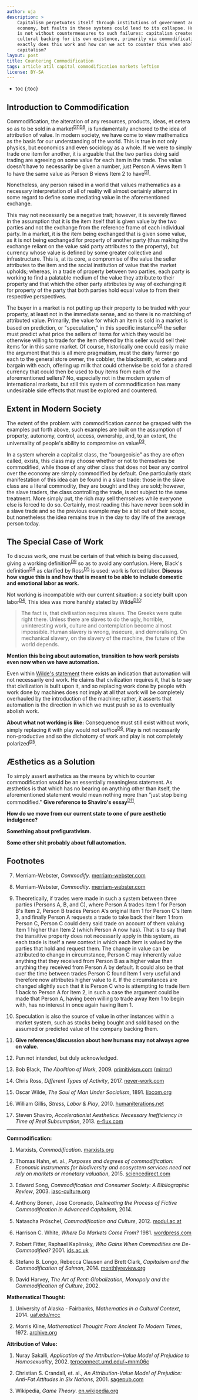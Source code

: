 ```yaml
---
author: uja
description: >
    Capitalism perpetuates itself through institutions of government and
    economy, but faults in these systems could lead to its collapse. However, it
    is not without countermeasures to such failures: capitalism creates a
    cultural backing for its own existence, primarily via commodification. How
    exactly does this work and how can we act to counter this when abolishing
    capitalism?
layout: post
title: Countering Commodification
tags: article atil capital commodification markets leftism
license: BY-SA
---
```


* toc
{:toc}

## Introduction to Commodification

Commodification, the alteration of any resources, products, ideas, et cetera so
as to be sold in a market<sup>[D7](#D7),[D8](#D8)</sup>, is fundamentally
anchored to the idea of attribution of value.
In modern society, we have come to view mathematics as the basis for our
understanding of the world.
This is true in not only physics, but economics and even sociology as a whole.
If we were to simply trade one item for another, it is arguable that the two
parties doing said trading are agreeing on some value for each item in the
trade.
The value doesn't have to necessarily be given a number, just Person A views
Item 1 to have the same value as Person B views Item 2 to
have<sup>[D1](#D1)</sup>.

Nonetheless, any person raised in a world that values mathematics as a necessary
interpretation of all of reality will almost certainly attempt in some regard to
define some mediating value in the aforementioned exchange.

This may not necessarily be a negative trait; however, it is severely flawed in
the assumption that it is the item itself that is given value by the two parties
and not the exchange from the reference frame of each individual party.
In a market, it is the item being exchanged that is given some value, as it is
not being exchanged for property of another party (thus making the exchange
reliant on the value said party attributes to the property), but currency whose
value is defined by some greater collective and infrastructure.
This is, at its core, a compromise of the value the seller attributes to the
item and the social institution of value that the market upholds; whereas, in a
trade of property between two parties, each party is working to find a palatable
medium of the value they attribute to their property and that which the other
party attributes by way of exchanging it for property of the party that both
parties hold equal value to from their respective perspectives.

The buyer in a market is not putting up their property to be traded with your
property, at least not in the immediate sense, and so there is no matching of
attributed value.
Primarily, the value for which an item is sold in a market is based on
prediction, or "speculation," in this specific instance<sup>[D2](#D2)</sup>
the seller must predict what price the sellers of items for which they would be
otherwise willing to trade for the item offered by this seller would sell their
items for in this same market.
Of course, historically one could easily make the argument that this is all mere
pragmatism, must the dairy farmer go each to the general store owner, the
cobbler, the blacksmith, et cetera and bargain with each, offering up milk that
could otherwise be sold for a shared currency that could then be used to buy
items from each of the aforementioned sellers?
No, especially not in the modern system of international markets, but still this
system of commodification has many undesirable side effects that must be
explored and countered.

## Extent in Modern Society

The extent of the problem with commodification cannot be grasped with the
examples put forth above, such examples are built on the assumption of property,
autonomy, control, access, ownership, and, to an extent, the universality of
people's ability to compromise on value<sup>[D3](#D3)</sup>.

In a system wherein a capitalist class, the "bourgeoisie" as they are often
called, exists, this class may choose whether or not to themselves be
commodified, while those of any other class that does not bear any control over
the economy are simply commodified by default.
One particularly stark manifestation of this idea can be found in a slave trade:
those in the slave class are a literal commodity, they are bought and they are
sold; however, the slave traders, the class controlling the trade, is not
subject to the same treatment.
More simply put, the rich may sell themselves while everyone else is forced to
do so.
Certainly, most reading this have never been sold in a slave trade and so the
previous example may be a bit out of their scope, but nonetheless the idea
remains true in the day to day life of the average person today.

## The Special Case of Work

To discuss work, one must be certain of that which is being discussed, giving a
working definition<sup>[D9](#D9)</sup> so as to avoid any confusion.
Here, Black's definition<sup>[D4](#D4)</sup> as clarified by
Ross<sup>[D5](#D5)</sup> is used: work is forced labor.
**Discuss how vague this is and how that is meant to be able to include domestic
and emotional labor as work.**

Not working is incompatible with our current situation: a society built upon
labor<sup>[D4](#D4)</sup>.
This idea was more harshly stated by Wilde<sup>[D10](#D10):

><a name="wilde"></a>The fact is, that civilisation requires slaves. The Greeks
were quite right there. Unless there are slaves to do the ugly, horrible,
uninteresting work, culture and contemplation become almost impossible. Human
slavery is wrong, insecure, and demoralising. On mechanical slavery, on the
slavery of the machine, the future of the world depends.

**Mention this being about automation, transition to how work persists even now
when we have automation.**

Even within [Wilde's statement](#wilde) there exists an indication that
automation will not necessarily end work.
He claims that civilization requires it, that is to say that civilization is
built upon it, and so replacing work done by people with work done by machines
does not imply at all that work will be completely overhauled by the
introduction of the machine; rather, it asserts that automation is the direction
in which we must push so as to eventually abolish work.


**About what not working is like:**
Consequence must still exist without work, simply replacing it with play would
not suffice<sup>[D6](#D6)</sup>.
Play is not necessarily non-productive and so the dichotomy of work and play is
not completely polarized<sup>[D5](#D5)</sup>.

## Æsthetics as a Solution

To simply assert æsthetics as the means by which to counter commodification
would be an essentially meaningless statement.
As æsthetics is that which has no bearing on anything other than itself, the
aforementioned statement would mean nothing more than "just stop being
commodified."
**Give reference to Shaviro's essay**<sup>[D11](#D11)</sup>.

**How do we move from our current state to one of pure aesthetic indulgence?**

**Something about prefigurativism.**

**Some other shit probably about full automation.**

## Footnotes

7. <a name="D7"></a>Merriam-Webster, *Commodify*.
[merriam-webster.com](https://www.merriam-webster.com/dictionary/commodify)

8. <a name="D8"></a>Merriam-Webster, *Commodity*.
[merriam-webster.com](https://www.merriam-webster.com/dictionary/commodity)

1. <a name="D1"></a>Theoretically, if trades were made in such a system
between three parties (Persons A, B, and C), where Person A trades Item 1 for
Person B's Item 2, Person B trades Person A's original Item 1 for Person C's
Item 3, and finally Person A requests a trade to take back their Item 1 from
Person C, Person C could deny said trade on account of them valuing Item 1
higher than Item 2 (which Person A now has). That is to say that the transitive
property does not necessarily apply in this system, as each trade is itself a
new context in which each item is valued by the parties that hold and request
them. The change in value can be attributed to change in circumstance, Person C
may inherently value anything that they received from Person B as a higher value
than anything they received from Person A by default. It could also be that over
the time between trades Person C found Item 1 very useful and therefore now
attributes higher value to it. If the circumstances are changed slightly such
that it is Person C who is attempting to trade Item 1 back to Person A for Item
2, in such a case the argument could be made that Person A, having been willing
to trade away Item 1 to begin with, has no interest in once again having Item 1.

2. <a name="D2"></a>Speculation is also the source of value in other
instances within a market system, such as stocks being bought and sold based on
the assumed or predicted value of the company backing them.

3. <a name="D3"></a>**Give references/discussion about how humans may not always
agree on value.**

9. <a name="D9"></a>Pun not intended, but duly acknowledged.

4. <a name="D4"></a>Bob Black, *The Abolition of Work*, 2009.
[primitivism.com](http://www.primitivism.com/abolition.htm)
([mirror](https://goo.gl/3MvB1n))

5. <a name="D5"></a>Chris Ross, *Different Types of Activity*, 2017.
[never-work.com](https://never-work.com/2017/09/07/different-types-of-activity/)

10. <a name="D10"></a>Oscar Wilde, *The Soul of Man Under Socialism*, 1891.
[libcom.org](https://libcom.org/library/soul-of-man-under-socialism-oscar-wilde)

6. <a name="D6"><a/>William Gillis, *Stress, Labor & Play*, 2010.
[humaniterations.net](https://humaniterations.net/2010/05/14/stress-labor-play/)

11. <a name="D11"></a>Steven Shaviro, *Accelerationist Aesthetics: Necessary
Inefficiency in Time of Real Subsumption*, 2013.
[e-flux.com](https://goo.gl/F3Nt6T)

---

**Commodification:**
1. Marxists, *Commodification*.
[marxists.org](https://www.marxists.org/glossary/terms/c/o.htm#commodification)

2. Thomas Hahn, et. al., *Purposes and degrees of commodification: Economic
instruments for biodiversity and ecosystem services need not rely on markets or
monetary valuation*, 2015. [sciencedirect.com](https://goo.gl/C85EK7)

3. Edward Song, *Commodification and Consumer Society: A Bibliographic
Review*, 2003. [iasc-culture.org](https://goo.gl/XAFV82)

4. Anthony Bonen, Jose Coronado, *Delineating the Process of Fictive
Commodiﬁcation in Advanced Capitalism*, 2014.

5. Natascha Pröschel, *Commodification and Culture*, 2012.
[modul.ac.at](https://goo.gl/sbXsA2)

6. Harrison C. White, *Where Do Markets Come From?* 1981.
[wordpress.com](https://innocon.files.wordpress.com/2010/05/white.pdf)

7. Robert Fitter, Raphael Kaplinsky, *Who Gains When Commodities are
De-Commodified?* 2001.
[ids.ac.uk](https://www.ids.ac.uk/ids/global/pdfs/kaplinskyfitteroct01.pdf)

8. Stefano B. Longo, Rebecca Clausen and Brett Clark, *Capitalism and the
Commodification of Salmon*, 2014. [monthlyreview.org](https://goo.gl/gtrhw1)

9. David Harvey, *The Art of Rent: Globalization, Monopoly and the
Commodification of Culture*, 2002.

**Mathematical Thought:**
1. University of Alaska - Fairbanks, *Mathematics in a Cultural Context*, 2014.
[uaf.edu/mcc](https://www.uaf.edu/mcc/research/articles/)

2. Morris Kline, *Mathematical Thought From Ancient To Modern Times*, 1972.
[archive.org](https://goo.gl/sLqz8w)

**Attribution of Value:**
1. Nuray Sakalli, *Application of the Attribution–Value Model of Prejudice to
Homosexuality*, 2002. [terpconnect.umd.edu/~mnm06c](https://goo.gl/ngyki6)

2. Christian S. Crandall, et. al., *An Attribution-Value Model of Prejudice:
Anti-Fat Attitudes in Six Nations*, 2001.
[sagepub.com](http://journals.sagepub.com/doi/abs/10.1177/0146167201271003)

2. Wikipedia, *Game Theory*.
[en.wikipedia.org](https://en.wikipedia.org/wiki/Game_theory)
